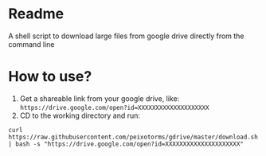 # Readme
A shell script to download large files from google drive directly from the command line

# How to use?

1. Get a shareable link from your google drive, like: `https://drive.google.com/open?id=XXXXXXXXXXXXXXXXXXXX`
2. CD to the working directory and run:

`curl https://raw.githubusercontent.com/peixotorms/gdrive/master/download.sh | bash -s "https://drive.google.com/open?id=XXXXXXXXXXXXXXXXXXXXX"`
